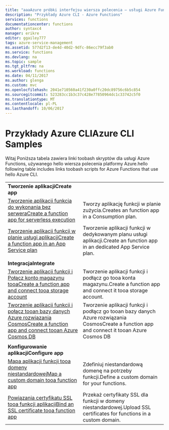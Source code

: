 ```yaml
---
title: "aaaAzure próbki interfejsu wiersza polecenia — usługi Azure Functions | Dokumentacja firmy Microsoft"
description: "Przykłady Azure CLI - Azure Functions"
services: functions
documentationcenter: functions
author: syntaxc4
manager: erikre
editor: ggailey777
tags: azure-service-management
ms.assetid: 577d2f13-de4d-40d2-9dfc-86ecc79f3ab0
ms.service: functions
ms.devlang: na
ms.topic: sample
ms.tgt_pltfrm: na
ms.workload: functions
ms.date: 04/11/2017
ms.author: glenga
ms.custom: mvc
ms.openlocfilehash: 2041e710560a41f230a0ffc20dc89756c6b5c854
ms.sourcegitcommit: 523283cc1b3c37c428e77850964dc1c33742c5f0
ms.translationtype: MT
ms.contentlocale: pl-PL
ms.lasthandoff: 10/06/2017
---
```

# <a name="azure-cli-samples"></a><span data-ttu-id="80060-103">Przykłady Azure CLI</span><span class="sxs-lookup"><span data-stu-id="80060-103">Azure CLI Samples</span></span>

<span data-ttu-id="80060-104">Witaj Poniższa tabela zawiera linki toobash skryptów dla usługi Azure Functions, używanego hello wiersza polecenia platformy Azure.</span><span class="sxs-lookup"><span data-stu-id="80060-104">hello following table includes links toobash scripts for Azure Functions that use hello Azure CLI.</span></span>

| | |
|-|-|
|<span data-ttu-id="80060-105">**Tworzenie aplikacji**</span><span class="sxs-lookup"><span data-stu-id="80060-105">**Create app**</span></span>||
| [<span data-ttu-id="80060-106">Tworzenie aplikacji funkcja do wykonania bez serwera</span><span class="sxs-lookup"><span data-stu-id="80060-106">Create a function app for serverless execution</span></span>](scripts/functions-cli-create-serverless.md) | <span data-ttu-id="80060-107">Tworzy aplikację funkcji w planie zużycia.</span><span class="sxs-lookup"><span data-stu-id="80060-107">Creates an function app in a Consumption plan.</span></span>  |
| [<span data-ttu-id="80060-108">Tworzenie aplikacji funkcji w planie usługi aplikacji</span><span class="sxs-lookup"><span data-stu-id="80060-108">Create a function app in an App Service plan</span></span>](scripts/functions-cli-create-app-service-plan.md) | <span data-ttu-id="80060-109">Tworzenie aplikacji funkcji w dedykowanym planu usługi aplikacji.</span><span class="sxs-lookup"><span data-stu-id="80060-109">Create an function app in an dedicated App Service plan.</span></span> |
| | |
|<span data-ttu-id="80060-110">**Integracja**</span><span class="sxs-lookup"><span data-stu-id="80060-110">**Integrate**</span></span>||
| [<span data-ttu-id="80060-111">Tworzenie aplikacji funkcji i Połącz konto magazynu tooa</span><span class="sxs-lookup"><span data-stu-id="80060-111">Create a function app and connect tooa storage account</span></span>](scripts/functions-cli-create-function-app-connect-to-storage-account.md) | <span data-ttu-id="80060-112">Tworzenie aplikacji funkcji i podłącz go tooa konta magazynu.</span><span class="sxs-lookup"><span data-stu-id="80060-112">Create a function app and connect it tooa storage account.</span></span> |
| [<span data-ttu-id="80060-113">Tworzenie aplikacji funkcji i połącz tooan bazy danych Azure rozwiązania Cosmos</span><span class="sxs-lookup"><span data-stu-id="80060-113">Create a function app and connect tooan Azure Cosmos DB</span></span>](scripts/functions-cli-create-function-app-connect-to-cosmos-db.md) | <span data-ttu-id="80060-114">Tworzenie aplikacji funkcji i podłącz go tooan bazy danych Azure rozwiązania Cosmos</span><span class="sxs-lookup"><span data-stu-id="80060-114">Create a function app and connect it tooan Azure Cosmos DB</span></span> |
| | |
|<span data-ttu-id="80060-115">**Konfigurowanie aplikacji**</span><span class="sxs-lookup"><span data-stu-id="80060-115">**Configure app**</span></span>||
| [<span data-ttu-id="80060-116">Mapa aplikacji funkcji tooa domeny niestandardowej</span><span class="sxs-lookup"><span data-stu-id="80060-116">Map a custom domain tooa function app</span></span>](scripts/functions-cli-configure-custom-domain.md) | <span data-ttu-id="80060-117">Zdefiniuj niestandardową domenę na potrzeby funkcji.</span><span class="sxs-lookup"><span data-stu-id="80060-117">Define a custom domain for your functions.</span></span>  |
| [<span data-ttu-id="80060-118">Powiązania certyfikatu SSL tooa funkcji aplikacji</span><span class="sxs-lookup"><span data-stu-id="80060-118">Bind an SSL certificate tooa function app</span></span>](scripts/functions-cli-configure-ssl-certificate.md)  |  <span data-ttu-id="80060-119">Przekaż certyfikaty SSL dla funkcji w domeny niestandardowej.</span><span class="sxs-lookup"><span data-stu-id="80060-119">Upload SSL certificates for functions in a custom domain.</span></span> |
<!--

|**Scale app**||

|**Connect app tooresources**||
-->
